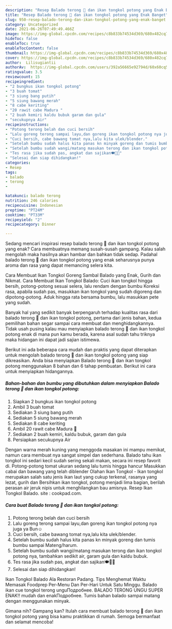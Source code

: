 ```yaml
---
description: "Resep Balado terong 🍆 dan ikan tongkol potong yang Enak Banget"
title: "Resep Balado terong 🍆 dan ikan tongkol potong yang Enak Banget"
slug: 950-resep-balado-terong-dan-ikan-tongkol-potong-yang-enak-banget
category: Uncategorized
date: 2021-06-26T07:49:49.466Z
image: https://img-global.cpcdn.com/recipes/c8b833b74534d369/680x482cq70/balado-terong-dan-ikan-tongkol-potong-foto-resep-utama.jpg
hideToc: false
enableToc: true
enableTocContent: false
thumbnail: https://img-global.cpcdn.com/recipes/c8b833b74534d369/680x482cq70/balado-terong-dan-ikan-tongkol-potong-foto-resep-utama.jpg
cover: https://img-global.cpcdn.com/recipes/c8b833b74534d369/680x482cq70/balado-terong-dan-ikan-tongkol-potong-foto-resep-utama.jpg
author:  Lilisugiantii
authorAv:  https://img-global.cpcdn.com/users/392a56665e92794d/60x60cq50/avatar.jpg
ratingvalue: 3.5
reviewcount: 15
recipeingredient:
- "2 bungkus ikan tongkol potong"
- "3 buah tomat"
- "3 siung bang putih"
- "5 siung bawang merah"
- "8 cabe keriting"
- "20 rawit cabe Madura "
- "2 buah kemiri kaldu bubuk garam dan gula"
- "secukupnya Air"
recipeinstructions:
- "Potong terong belah dan cuci bersih"
- "Lalu goreng terong sampai layu,dan goreng ikan tongkol potong nya juga ya Bun☺️"
- "Cuci bersih, cabe bawang tomat nya,lalu kita ulek/blender."
- "Setelah bumbu sudah halus kita panas kn minyak goreng dan tumis bumbu sampai Mateng/harum."
- "Setelah bumbu sudah wangi/matang masukan terong dan ikan tongkol potong nya, tambahkan sedikit air, garam gula dan kaldu bubuk."
- "Tes rasa jika sudah pas, angkat dan sajikan🍽️🤗😋"
- "Selesai dan siap dihidangkan!"
categories:
- Resep
tags:
- balado
- terong
- 

katakunci: balado terong  
nutrition: 246 calories
recipecuisine: Indonesian
preptime: "PT24M"
cooktime: "PT33M"
recipeyield: "2"
recipecategory: Dinner

---
```



Sedang mencari inspirasi resep balado terong 🍆 dan ikan tongkol potong yang enak? Cara membuatnya memang susah-susah gampang. Kalau salah mengolah maka hasilnya akan hambar dan bahkan tidak sedap. Padahal balado terong 🍆 dan ikan tongkol potong yang enak seharusnya punya aroma dan rasa yang dapat memancing selera kita.


Cara Membuat Ikan Tongkol Goreng Sambal Balado yang Enak, Gurih dan Nikmat. Cara Membuat Ikan Tongkol Balado: Cuci ikan tongkol hingga bersih, potong-potong sesuai selera, lalu rendam dengan bumbu Koreksi rasa, apabila sudah pas, masukkan ikan tongkol yang sudah digoreng dan dipotong-potong. Aduk hingga rata bersama bumbu, lalu masukkan pete yang sudah.

Banyak hal yang sedikit banyak berpengaruh terhadap kualitas rasa dari balado terong 🍆 dan ikan tongkol potong, pertama dari jenis bahan, kedua pemilihan bahan segar sampai cara membuat dan menghidangkannya. Tidak usah pusing kalau mau menyiapkan balado terong 🍆 dan ikan tongkol potong enak di mana pun kamu berada, karena asal sudah tahu triknya maka hidangan ini dapat jadi sajian istimewa.


Berikut ini ada beberapa cara mudah dan praktis yang dapat diterapkan untuk mengolah balado terong 🍆 dan ikan tongkol potong yang siap dikreasikan. Anda bisa menyiapkan Balado terong 🍆 dan ikan tongkol potong menggunakan 8 bahan dan 6 tahap pembuatan. Berikut ini cara untuk menyiapkan hidangannya.

<!--inarticleads1-->

##### Bahan-bahan dan bumbu yang dibutuhkan dalam menyiapkan Balado terong 🍆 dan ikan tongkol potong:

1. Siapkan 2 bungkus ikan tongkol potong
1. Ambil 3 buah tomat
1. Sediakan 3 siung bang putih
1. Sediakan 5 siung bawang merah
1. Sediakan 8 cabe keriting
1. Ambil 20 rawit cabe Madura 🥵
1. Sediakan 2 buah kemiri, kaldu bubuk, garam dan gula
1. Persiapkan secukupnya Air


Dengan warna merah kuning yang menggoda masakan ini mampu memikat, namun cara membuat nya sangat simpel dan sederhana. Balado tahu ikan tongkol ini sedari kecil sudah sering sekali makan, secara ini resep favorit di. Potong-potong tomat ukuran sedang lalu tumis hingga hancur Masukkan cabai dan bawang yang telah diblender Olahan Ikan Tongkol - Ikan tongkol merupakan salah satu jenis ikan laut yang cukup terkenal, rasanya yang lezat, gurih dan Bersihkan ikan tongkol, potong menjadi lima bagian, berilah perasan air jeruk nipis untuk menghilangkan bau amisnya. Resep Ikan Tongkol Balado. site : cookpad.com. 

<!--inarticleads2-->

##### Cara buat Balado terong 🍆 dan ikan tongkol potong:

1. Potong terong belah dan cuci bersih
1. Lalu goreng terong sampai layu,dan goreng ikan tongkol potong nya juga ya Bun☺️
1. Cuci bersih, cabe bawang tomat nya,lalu kita ulek/blender.
1. Setelah bumbu sudah halus kita panas kn minyak goreng dan tumis bumbu sampai Mateng/harum.
1. Setelah bumbu sudah wangi/matang masukan terong dan ikan tongkol potong nya, tambahkan sedikit air, garam gula dan kaldu bubuk.
1. Tes rasa jika sudah pas, angkat dan sajikan🍽️🤗😋
1. Selesai dan siap dihidangkan!

Ikan Tongkol Balado Ala Restoran Padang. Tips Menghemat Waktu Memasak Foodprep Per-Menu Dan Per-Hari Untuk Satu Minggu. Balado ikan cue tongkol terong unguПодробнее. BALADO TERONG UNGU SUPER ENAK‼️ mudah dan enakПодробнее. Tumis bahan balado sampai matang dengan menggunakan minyak. 

Gimana nih? Gampang kan? Itulah cara membuat balado terong 🍆 dan ikan tongkol potong yang bisa kamu praktikkan di rumah. Semoga bermanfaat dan selamat mencoba!
